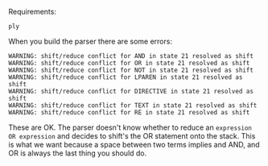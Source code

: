 Requirements:
```
ply
```

When you build the parser there are some errors:
```
WARNING: shift/reduce conflict for AND in state 21 resolved as shift
WARNING: shift/reduce conflict for OR in state 21 resolved as shift
WARNING: shift/reduce conflict for NOT in state 21 resolved as shift
WARNING: shift/reduce conflict for LPAREN in state 21 resolved as shift
WARNING: shift/reduce conflict for DIRECTIVE in state 21 resolved as shift
WARNING: shift/reduce conflict for TEXT in state 21 resolved as shift
WARNING: shift/reduce conflict for RE in state 21 resolved as shift
```

These are OK. The parser doesn't know whether to reduce an ``expression OR expression`` and decides to shift's the OR statement onto the stack. This is what we want because a space between two terms implies and AND, and OR is always the last thing you should do.
